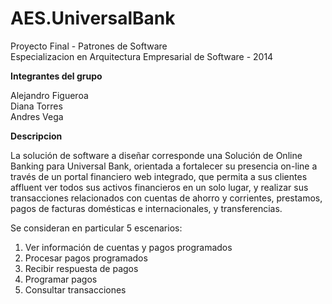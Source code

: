 AES.UniversalBank
=================

Proyecto Final - Patrones de Software  
Especializacion en Arquitectura Empresarial de Software - 2014

**Integrantes del grupo**

Alejandro Figueroa  
Diana Torres  
Andres Vega  

**Descripcion**

La solución de software a diseñar corresponde una Solución de Online Banking para Universal Bank,
orientada a fortalecer su presencia on-line a través de un portal financiero web integrado, que permita a 
sus clientes affluent ver todos sus activos financieros en un solo lugar, y realizar sus transacciones 
relacionados con cuentas de ahorro y corrientes, prestamos, pagos de facturas domésticas e 
internacionales, y transferencias.

Se consideran en particular 5 escenarios:

1. Ver información de cuentas y pagos programados
2. Procesar pagos programados
3. Recibir respuesta de pagos
4. Programar pagos
5. Consultar transacciones

